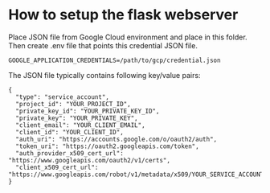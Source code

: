 # How to setup the flask webserver

Place JSON file from Google Cloud environment and place in this folder. Then create .env file that points this credential JSON file. 

```
GOOGLE_APPLICATION_CREDENTIALS=/path/to/gcp/credential.json
```

The JSON file typically contains following key/value pairs:

```
{
  "type": "service_account",
  "project_id": "YOUR_PROJECT_ID",
  "private_key_id": "YOUR_PRIVATE_KEY_ID",
  "private_key": "YOUR_PRIVATE_KEY",
  "client_email": "YOUR_CLIENT_EMAIL",
  "client_id": "YOUR_CLIENT_ID",
  "auth_uri": "https://accounts.google.com/o/oauth2/auth",
  "token_uri": "https://oauth2.googleapis.com/token",
  "auth_provider_x509_cert_url": "https://www.googleapis.com/oauth2/v1/certs",
  "client_x509_cert_url": "https://www.googleapis.com/robot/v1/metadata/x509/YOUR_SERVICE_ACCOUNT_URL"
}
```
